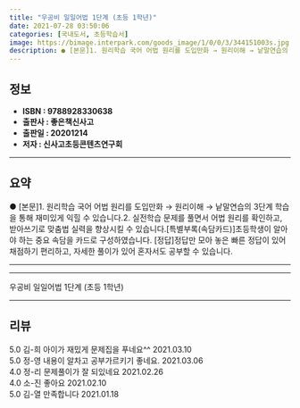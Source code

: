 ```yaml
---
title: "우공비 일일어법 1단계 (초등 1학년)"
date: 2021-07-28 03:50:06
categories: [국내도서, 초등학습서]
image: https://bimage.interpark.com/goods_image/1/0/0/3/344151003s.jpg
description: ● [본문]1. 원리학습 국어 어법 원리를 도입만화 → 원리이해 → 낱말연습의 3단계 학습을 통해 재미있게 익힐 수 있습니다.2. 실전학습 문제를 풀면서 어법 원리를 확인하고, 받아쓰기로 맞춤법 실력을 향상시킬 수 있습니다.[특별부록(속담카드)]초등학생이 알아야 하는 중요 속담을 카드
---
```


## **정보**

- **ISBN : 9788928330638**
- **출판사 : 좋은책신사고**
- **출판일 : 20201214**
- **저자 : 신사고초등콘텐츠연구회**

------



## **요약**

●  [본문]1. 원리학습 국어 어법 원리를 도입만화 → 원리이해 → 낱말연습의 3단계 학습을 통해 재미있게 익힐 수 있습니다.2. 실전학습 문제를 풀면서 어법 원리를 확인하고, 받아쓰기로 맞춤법 실력을 향상시킬 수 있습니다.[특별부록(속담카드)]초등학생이 알아야 하는 중요 속담을 카드로 구성하였습니다.                         [정답]정답만 모아 놓은 빠른 정답이 있어 채점하기 편리하고, 자세한 풀이가 있어 혼자서도 공부할 수 있습니다.

------



------


우공비 일일어법 1단계 (초등 1학년) 

------


## **리뷰** 

5.0 김-희 아이가 재밌게 문제집을 푸네요^^ 2021.03.10 <br/>5.0 정-영 내용이 알차고 공부가르키기 좋네요. 2021.03.06 <br/>4.0 정-리 문제풀이가 잘 되있네요 2021.02.26 <br/>4.0 소-진 좋아요  2021.02.10 <br/>5.0 김-열 만족합니다  2021.01.18 <br/>